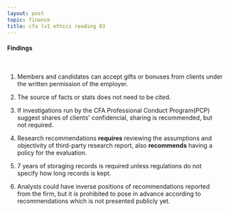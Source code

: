 ```yaml
---
layout: post
topic: finance
title: cfa lv1 ethics reading 03
---
```


<h4>Findings</h4>
<br>

1. Members and candidates can accept gifts or bonuses from clients under the written permission of the employer.  

2. The source of facts or stats does not need to be cited.  

3. If investigations run by the CFA Professional Conduct Program(PCP) suggest shares of clients' confidencial, sharing is recommended, but not required.  

4. Research recommendations **requires** reviewing the assumptions and objectivity of third-party research report, also **recommends** having a policy for the evaluation.  

5. 7 years of storaging records is required unless regulations do not specify how long records is kept.  

6. Analysts could have inverse positions of recommendations reported from the firm, but it is prohibited to pose in advance according to recommendations which is not presented publicly yet.
